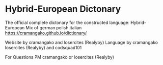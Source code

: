 # Hybrid-European Dictonary
The official complete dictonary for the constructed language: Hybrid-European
Mix of german polish italian
https://cramangako.github.io/dictionary/

Website by cramangako and losercites (Realyby)
Language by cramangako losercites (Realyby) and codsquad101

For Questions PM cramangako or losercites (Realyby)
